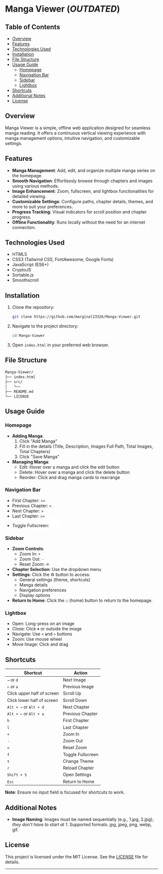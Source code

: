 # Manga Viewer (*OUTDATED*)

## Table of Contents

- [Overview](#overview)
- [Features](#features)
- [Technologies Used](#technologies-used)
- [Installation](#installation)
- [File Structure](#file-structure)
- [Usage Guide](#usage-guide)
    - [Homepage](#homepage)
    - [Navigation Bar](#navigation-bar)
    - [Sidebar](#sidebar)
    - [Lightbox](#lightbox)
- [Shortcuts](#shortcuts)
- [Additional Notes](#additional-notes)
- [License](#license)

## Overview

Manga Viewer is a simple, offline web application designed for seamless manga reading. It offers a continuous vertical viewing experience with manga management options, intuitive navigation, and customizable settings.

## Features

- **Manga Management**: Add, edit, and organize multiple manga series on the homepage.
- **Smooth Navigation**: Effortlessly browse through chapters and images using various methods.
- **Image Enhancement**: Zoom, fullscreen, and lightbox functionalities for detailed viewing.
- **Customizable Settings**: Configure paths, chapter details, themes, and more to suit your preferences.
- **Progress Tracking**: Visual indicators for scroll position and chapter progress.
- **Offline Functionality**: Runs locally without the need for an internet connection.

## Technologies Used

- HTML5
- CSS3 (Tailwind CSS, FontAwesome, Google Fonts)
- JavaScript (ES6+)
- CryptoJS
- Sortable.js
- Smoothscroll

## Installation

1. Clone the repository:
    ```sh
    git clone https://github.com/marginal23326/Manga-Viewer.git
    ```
2. Navigate to the project directory:
    ```sh
    cd Manga-Viewer
    ```
3. Open `index.html` in your preferred web browser.

## File Structure

```
Manga-Viewer/
├── index.html
├── src/
│   └── 
├── README.md
└── LICENSE
```

## Usage Guide

### Homepage

- **Adding Manga**:
    1. Click "Add Manga"
    2. Fill in the details (Title, Description, Images Full Path, Total Images, Total Chapters)
    3. Click "Save Manga"
- **Managing Manga**:
    - Edit: Hover over a manga and click the edit button
    - Delete: Hover over a manga and click the delete button
    - Reorder: Click and drag manga cards to rearrange

### Navigation Bar

- First Chapter: `<<`
- Previous Chapter: `<`
- Next Chapter: `>`
- Last Chapter: `>>`
- Toggle Fullscreen: ![fullscreen](https://raw.githubusercontent.com/marginal23326/Manga-Viewer/main/assets/fullscreen.svg)

### Sidebar

- **Zoom Controls**:
    - Zoom In: `+`
    - Zoom Out: `-`
    - Reset Zoom: `⟲`
- **Chapter Selection**: Use the dropdown menu
- **Settings**: Click the ⚙ button to access:
    - General settings (theme, shortcuts)
    - Manga details
    - Navigation preferences
    - Display options
- **Return to Home**: Click the ⌂ (home) button to return to the homepage.

### Lightbox

- Open: Long-press on an image
- Close: Click `✖` or outside the image
- Navigate: Use `<` and `>` buttons
- Zoom: Use mouse wheel
- Move Image: Click and drag

## Shortcuts

| Shortcut                   | Action            |
| -------------------------- | ----------------- |
| `→` or `d`                 | Next Image        |
| `←` or `a`                 | Previous Image    |
| Click upper half of screen | Scroll Up         |
| Click lower half of screen | Scroll Down       |
| `Alt + →` or `Alt + d`     | Next Chapter      |
| `Alt + ←` or `Alt + a`     | Previous Chapter  |
| `h`                        | First Chapter     |
| `l`                        | Last Chapter      |
| `+`                        | Zoom In           |
| `-`                        | Zoom Out          |
| `=`                        | Reset Zoom        |
| `f`                        | Toggle Fullscreen |
| `t`                        | Change Theme      |
| `r`                        | Reload Chapter    |
| `Shift + S`                | Open Settings     |
| `Esc`                      | Return to Home    |

**Note**: Ensure no input field is focused for shortcuts to work.

## Additional Notes

- **Image Naming**: Images must be named sequentially (e.g., 1.jpg, 2.jpg); _they don't have to start at 1_. Supported formats: jpg, jpeg, png, webp, gif.

## License

This project is licensed under the MIT License. See the [LICENSE](LICENSE) file for details.

---